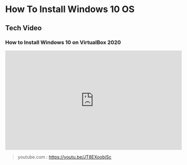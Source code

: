 # How To Install Windows 10 OS

## Tech Video
### How to Install Windows 10 on VirtualBox 2020
<iframe width="560" height="315" src="https://www.youtube.com/embed/JT8EXoobjSc" frameborder="0" allow="accelerometer; autoplay; clipboard-write; encrypted-media; gyroscope; picture-in-picture" allowfullscreen></iframe>

> youtube.com : https://youtu.be/JT8EXoobjSc
